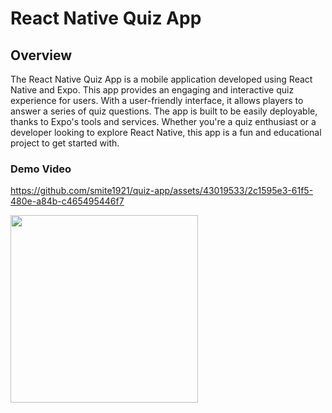 # React Native Quiz App

## Overview

The React Native Quiz App is a mobile application developed using React Native and Expo. This app provides an engaging and interactive quiz experience for users. With a user-friendly interface, it allows players to answer a series of quiz questions. The app is built to be easily deployable, thanks to Expo's tools and services. Whether you're a quiz enthusiast or a developer looking to explore React Native, this app is a fun and educational project to get started with.

### Demo Video

https://github.com/smite1921/quiz-app/assets/43019533/2c1595e3-61f5-480e-a84b-c465495446f7

<img src="https://user-images.githubusercontent.com/43019533/95948979-b5815a00-0dbf-11eb-9d4b-6447b7d89340.png" width=300/>
